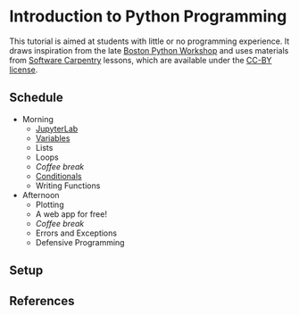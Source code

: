 # Introduction to Python Programming

This tutorial is aimed at students with little or no programming experience.
It draws inspiration from the late
[Boston Python Workshop](https://wiki.openhatch.org/wiki/Boston_Python_Workshop/1/)
and uses materials from [Software Carpentry](https://software-carpentry.org)
lessons, which are available under the
[CC-BY license](https://creativecommons.org/licenses/by/4.0/).

## Schedule

* Morning
  - [JupyterLab](./_episodes/00-run-quit.md)
  - [Variables](./_episodes/01-variables.md)
  - Lists
  - Loops
  - *Coffee break*
  - [Conditionals](./_episodes/04-conditionals.md)
  - Writing Functions
* Afternoon
  - Plotting
  - A web app for free!
  - *Coffee break*
  - Errors and Exceptions
  - Defensive Programming

## Setup

## References
